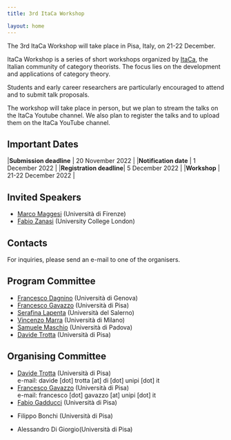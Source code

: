 ```yaml
---
title: 3rd ItaCa Workshop 

layout: home
---
```


The 3rd ItaCa Workshop will take place in Pisa, Italy, on 21-22 December.

ItaCa Workshop is a series of short workshops organized by [ItaCa](https://progetto-itaca.github.io), the Italian community of category theorists. The focus lies on the development and applications of category theory.

Students and early career researchers are particularly encouraged to attend and to submit talk proposals.

The workshop will take place in person, but we plan to stream the talks on the ItaCa Youtube channel. We also plan to register the talks and to upload them on the ItaCa YouTube channel.



## Important Dates

|**Submission deadline**  | 20 November 2022    |
|**Notification date**  | 1 December 2022    |
|**Registration deadline**| 5 December 2022    |
|**Workshop**             | 21-22 December 2022 |


## Invited Speakers
* [Marco Maggesi](https://sites.google.com/unifi.it/maggesi/) (Università di Firenze) 
* [Fabio Zanasi](http://www.zanasi.com/fabio/#/main.html) (University College London)

## Contacts 

For inquiries, please send an e-mail to one of the organisers. 


## Program Committee
* [Francesco Dagnino](https://fdgn.github.io) (Università di Genova) 
* [Francesco Gavazzo](https://sites.google.com/view/francescogavazzo/home) (Università di Pisa)
* [Serafina Lapenta](https://serafinalapenta.weebly.com) (Università del Salerno)
* [Vincenzo Marra](http://marra.di.unimi.it) (Università di Milano)
* [Samuele Maschio](https://sites.google.com/view/samuelemaschio/home) (Università di Padova)
* [Davide Trotta](https://www.di.univr.it/?ent=persona&id=42247&lang=en) (Università di Pisa)

## Organising Committee 
* [Davide Trotta](https://www.di.univr.it/?ent=persona&id=42247&lang=en)  (Università di Pisa)  
e-mail: davide [dot] trotta [at] di [dot] unipi [dot] it 
* [Francesco Gavazzo](https://sites.google.com/view/francescogavazzo/home) (Università di Pisa)  
e-mail: francesco [dot] gavazzo [at] unipi [dot] it
* [Fabio Gadducci](https://pages.di.unipi.it/gadducci/) (Università di Pisa)  
<!-- e-mail: emmenegger [at] dima [dot] unige [dot] it --> 
* Filippo Bonchi (Università di Pisa)  
<!-- e-mail: enrico [dot] ghiorzi [at] gmail [dot] com  -->
* Alessandro Di Giorgio(Università di Pisa)  
<!-- e-mail: enrico [dot] ghiorzi [at] gmail [dot] com  -->





